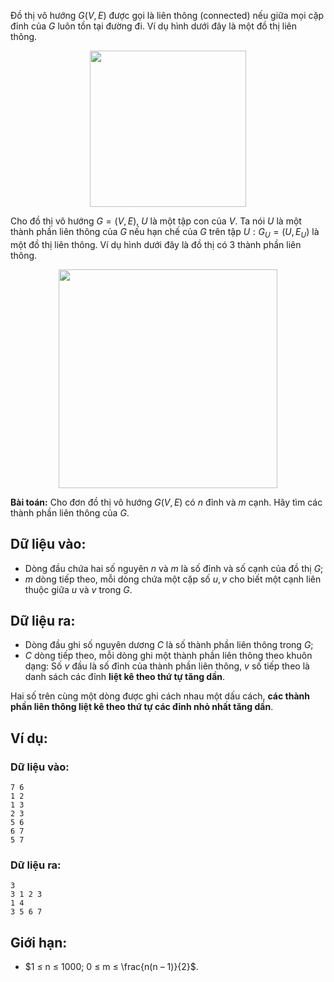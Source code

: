 Đồ thị vô hướng $G(V, E)$ được gọi là liên thông (connected) nếu giữa mọi cặp đỉnh của $G$ luôn tồn tại đường đi. Ví dụ hình dưới đây là một đồ thị liên thông.
<center><img src="/images/problems/538/COMPCONN1.png" width="250px" /></center>

Cho đồ thị vô hướng $G = (V, E)$, $U$ là một tập con của $V$. Ta nói $U$ là một thành phần liên thông của $G$ nếu hạn chế của $G$ trên tập $U: G_U = (U, E_U)$ là một đồ thị liên thông. Ví dụ hình dưới đây là đồ thị có $3$ thành phần liên thông.
<center><img src="/images/problems/538/COMPCONN2.jpg" width="350px" /></center>

**Bài toán:** Cho đơn đồ thị vô hướng $G(V, E)$ có $n$ đỉnh và $m$ cạnh. Hãy tìm các thành phần liên thông của $G$.

## Dữ liệu vào:
- Dòng đầu chứa hai số nguyên $n$ và $m$ là số đỉnh và số cạnh của đồ thị $G$;
- $m$ dòng tiếp theo, mỗi dòng chứa một cặp số $u, v$ cho biết một cạnh liên thuộc giữa $u$ và $v$ trong $G$.

## Dữ liệu ra:
- Dòng đầu ghi số nguyên dương $C$ là số thành phần liên thông trong $G$;
- $C$ dòng tiếp theo, mỗi dòng ghi một thành phần liên thông theo khuôn dạng: Số $v$ đầu là số đỉnh của thành phần liên thông, $v$ số tiếp theo là danh sách các đỉnh **liệt kê theo thứ tự tăng dần**.

Hai số trên cùng một dòng được ghi cách nhau một dấu cách, **các thành phần liên thông liệt kê theo thứ tự các đỉnh nhỏ nhất tăng dần**.

## Ví dụ:
### Dữ liệu vào:
```
7 6
1 2
1 3
2 3
5 6
6 7
5 7
```

### Dữ liệu ra:
```
3
3 1 2 3
1 4
3 5 6 7
```

## Giới hạn:
- $1 ≤ n ≤ 1000; 0 ≤ m ≤ \frac{n(n – 1)}{2}$.
